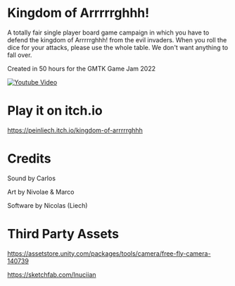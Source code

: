 # Kingdom of Arrrrrghhh!

A totally fair single player board game campaign in which you have to defend the kingdom of Arrrrrghhh! from the evil invaders. When you roll the dice for your attacks, please use the whole table. We don't want anything to fall over.

Created in 50 hours for the GMTK Game Jam 2022

[![Youtube Video](https://user-images.githubusercontent.com/16963076/179858365-c7994c41-86bd-4e93-83a9-a55a3a9667fd.PNG)](https://www.youtube.com/watch?v=_rY_z2WZhnI "Youtube Video")

# Play it on itch.io
https://peinliech.itch.io/kingdom-of-arrrrrghhh

# Credits

Sound by Carlos

Art by Nivolae & Marco

Software by Nicolas (Liech)

# Third Party Assets

https://assetstore.unity.com/packages/tools/camera/free-fly-camera-140739

https://sketchfab.com/Inuciian
